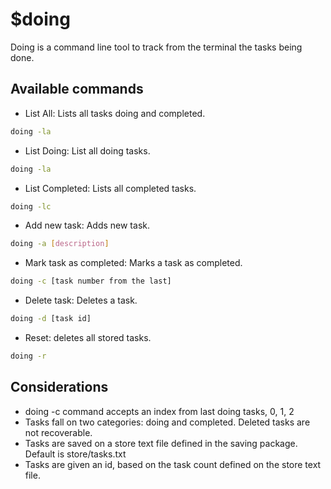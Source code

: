 # $doing

Doing is a command line tool to track from the terminal the tasks being done.

## Available commands

- List All: Lists all tasks doing and completed.

```bash
doing -la
```

- List Doing: List all doing tasks.

```bash
doing -la
```

- List Completed: Lists all completed tasks.

```bash
doing -lc
```

- Add new task: Adds new task.

```bash
doing -a [description]
```

- Mark task as completed: Marks a task as completed.

```bash
doing -c [task number from the last]
```

- Delete task: Deletes a task.

```bash
doing -d [task id]
```

- Reset: deletes all stored tasks.

```bash
doing -r
```

## Considerations

- doing -c command accepts an index from last doing tasks, 0, 1, 2
- Tasks fall on two categories: doing and completed. Deleted tasks are not recoverable.
- Tasks are saved on a store text file defined in the saving package.
Default is store/tasks.txt
- Tasks are given an id, based on the task count defined on the store text file.
